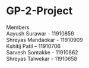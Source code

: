 # GP-2-Project
Members  
Aayush Surawar - 11910859  
Shreyas Mandaokar - 11910909  
Kshitij Patil – 11910706  
Sarvesh Sontakke - 11910862  
Shreyas Talwekar - 11910658  
